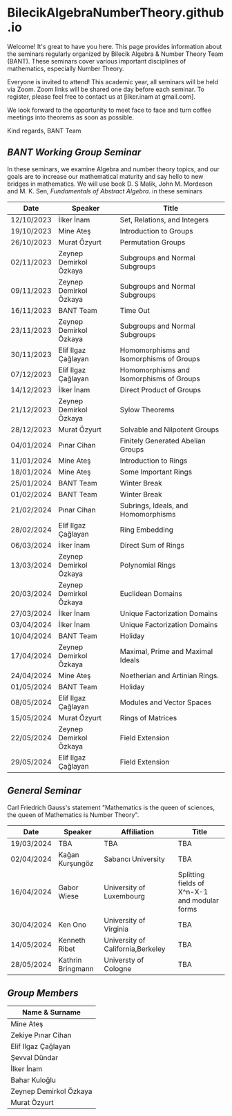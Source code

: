 # BilecikAlgebraNumberTheory.github.io


Welcome! It's great to have you here. This page provides information about the seminars regularly organized by Bilecik Algebra & Number Theory Team (BANT). These seminars cover various important disciplines of mathematics, especially Number Theory.

Everyone is invited to attend! This academic year, all seminars will be held via Zoom. Zoom links will be shared one day before each seminar. To register, please feel free to contact us at [ilker.inam at gmail.com].

We look forward to the opportunity to meet face to face and turn coffee meetings into theorems as soon as possible.

Kind regards,
BANT Team

## *BANT Working Group Seminar*

In these seminars, we examine Algebra and number theory topics, and our goals are to increase our mathematical maturity and say hello to new bridges in mathematics. We will use book D. S Malik, John M. Mordeson and M. K. Sen, *Fundamentals of Abstract Algebra.* in these seminars

| Date       | Speaker                    | Title                                     |
|------------|----------------------------|--------------------------------------------|
| 12/10/2023 | İlker İnam                 | Set, Relations, and Integers                |
| 19/10/2023 | Mine Ateş                  | Introduction to Groups                      |
| 26/10/2023 | Murat Özyurt               | Permutation Groups                           |
| 02/11/2023 | Zeynep Demirkol Özkaya     | Subgroups and Normal Subgroups               |
| 09/11/2023 | Zeynep Demirkol Özkaya     | Subgroups and Normal Subgroups               |
| 16/11/2023 | BANT Team                  | Time Out                    |
| 23/11/2023 | Zeynep Demirkol Özkaya     | Subgroups and Normal Subgroups               |
| 30/11/2023 | Elif Ilgaz Çağlayan        | Homomorphisms and Isomorphisms of Groups    |
| 07/12/2023 | Elif Ilgaz Çağlayan        | Homomorphisms and Isomorphisms of Groups    |
| 14/12/2023 | İlker İnam                 | Direct Product of Groups                     |
| 21/12/2023 | Zeynep Demirkol Özkaya     | Sylow Theorems                              |
| 28/12/2023 | Murat Özyurt               | Solvable and Nilpotent Groups                |
| 04/01/2024 | Pınar Cihan                | Finitely Generated Abelian Groups            |
| 11/01/2024 | Mine Ateş                  | Introduction to Rings                        |
| 18/01/2024 | Mine Ateş                  | Some Important Rings                        |
| 25/01/2024 | BANT Team                  | Winter Break                                |
| 01/02/2024 | BANT Team                  | Winter Break                                 |
| 21/02/2024 | Pınar Cihan                | Subrings, Ideals, and Homomorphisms          |
| 28/02/2024 | Elif Ilgaz Çağlayan        | Ring Embedding                               |
| 06/03/2024 | İlker İnam                 | Direct Sum of Rings                          |
| 13/03/2024 | Zeynep Demirkol Özkaya     | Polynomial Rings                             |
| 20/03/2024    |Zeynep Demirkol Özkaya     | Euclidean Domains    |
| 27/03/2024   | İlker İnam       | Unique Factorization Domains    |
|03/04/2024     | İlker İnam       | Unique Factorization Domains    |
|10/04/2024     |BANT Team       |   Holiday   |
|17/04/2024     |Zeynep Demirkol Özkaya     |Maximal, Prime and Maximal Ideals     |
|24/04/2024     | Mine Ateş      | Noetherian and Artinian Rings.   |
|01/05/2024     |BANT Team       |  Holiday    |
|08/05/2024     |Elif Ilgaz Çağlayan      | Modules and Vector Spaces     |
|15/05/2024     |Murat Özyurt      |Rings of Matrices     |
|22/05/2024      |Zeynep Demirkol Özkaya     | Field Extension     |
|29/05/2024      | Elif Ilgaz Çağlayan     | Field Extension    |




## *General Seminar*

Carl Friedrich Gauss's statement "Mathematics is the queen of sciences, the queen of Mathematics is Number Theory". 


| Date       | Speaker | Affiliation  | Title |
| -----------| ------- | ----- | ----------- |
| 19/03/2024 | TBA     | TBA   | TBA         |
| 02/04/2024 | Kağan Kurşungöz     | Sabancı University   |  TBA         |
| 16/04/2024  | Gabor Wiese     |  University of Luxembourg |  Splitting fields of X^n-X-1 and modular forms        |
| 30/04/2024 | Ken Ono    | University of Virginia     |   TBA     |
| 14/05/2024  | Kenneth Ribet    | University of California,Berkeley    |  TBA       |
| 28/05/2024  | Kathrin Bringmann    | Universty of Cologne    |      TBA  |



## *Group Members*


| Name & Surname           |
| ------------------------ |
| Mine Ateş                |
| Zekiye Pınar Cihan       |
| Elif Ilgaz Çağlayan      |
| Şevval Dündar            |
| İlker İnam               |
| Bahar Kuloğlu            |
| Zeynep Demirkol Özkaya   |
| Murat Özyurt             |
















